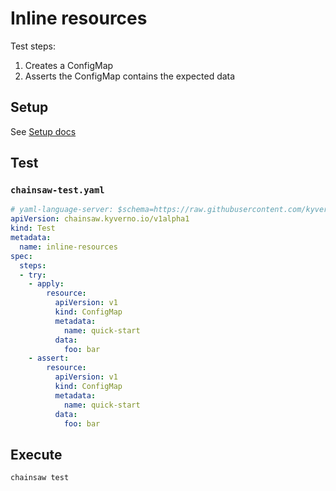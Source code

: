 # Inline resources

Test steps:

1.  Creates a ConfigMap
1.  Asserts the ConfigMap contains the expected data

## Setup

See [Setup docs](./index.md#setup)

## Test

### `chainsaw-test.yaml`

```yaml
# yaml-language-server: $schema=https://raw.githubusercontent.com/kyverno/chainsaw/main/.schemas/json/test-chainsaw-v1alpha1.json
apiVersion: chainsaw.kyverno.io/v1alpha1
kind: Test
metadata:
  name: inline-resources
spec:
  steps:
  - try:
    - apply:
        resource:
          apiVersion: v1
          kind: ConfigMap
          metadata:
            name: quick-start
          data:
            foo: bar
    - assert:
        resource:
          apiVersion: v1
          kind: ConfigMap
          metadata:
            name: quick-start
          data:
            foo: bar
```

## Execute

```bash
chainsaw test
```
